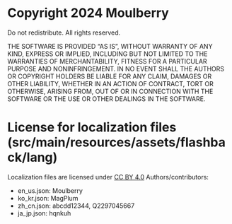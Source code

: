 # Copyright 2024 Moulberry

Do not redistribute.
All rights reserved.

THE SOFTWARE IS PROVIDED “AS IS”, WITHOUT WARRANTY OF ANY KIND, EXPRESS OR IMPLIED, INCLUDING BUT NOT LIMITED TO THE WARRANTIES OF MERCHANTABILITY, FITNESS FOR A PARTICULAR PURPOSE AND NONINFRINGEMENT. IN NO EVENT SHALL THE AUTHORS OR COPYRIGHT HOLDERS BE LIABLE FOR ANY CLAIM, DAMAGES OR OTHER LIABILITY, WHETHER IN AN ACTION OF CONTRACT, TORT OR OTHERWISE, ARISING FROM, OUT OF OR IN CONNECTION WITH THE SOFTWARE OR THE USE OR OTHER DEALINGS IN THE SOFTWARE.

# License for localization files (src/main/resources/assets/flashback/lang)
Localization files are licensed under [CC BY 4.0](https://creativecommons.org/licenses/by/4.0/)
Authors/contributors:
- en_us.json: Moulberry
- ko_kr.json: MagPlum
- zh_cn.json: abcdd12344, Q2297045667
- ja_jp.json: hqnkuh